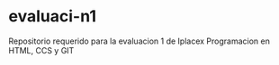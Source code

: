 # evaluaci-n1
Repositorio requerido para la evaluacion 1 de Iplacex Programacion en HTML, CCS y GIT
